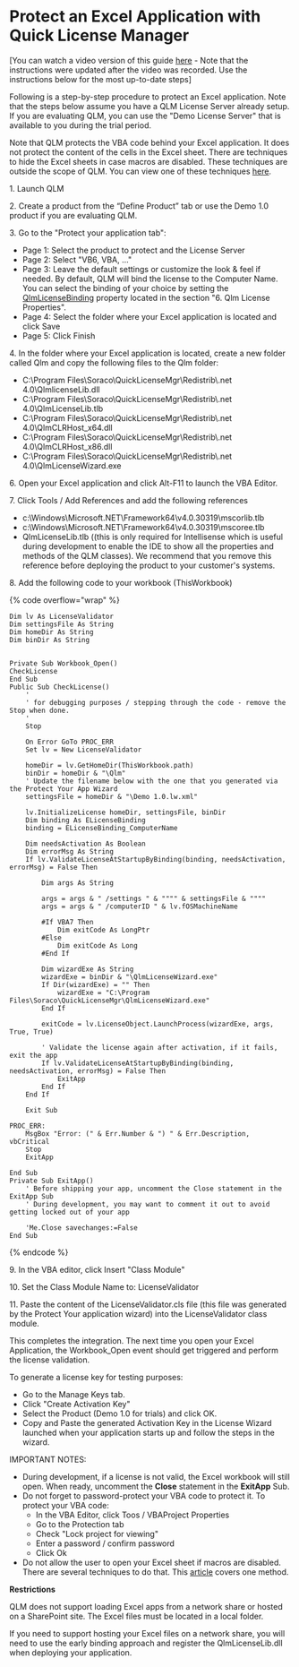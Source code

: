 # Protect an Excel Application with Quick License Manager

\[You can watch a video version of this guide [here](https://www.youtube.com/watch?v=gCgt1FkYojM) - Note that the instructions were updated after the video was recorded. Use the instructions below for the most up-to-date steps]

Following is a step-by-step procedure to protect an Excel application. Note that the steps below assume you have a QLM License Server already setup. If you are evaluating QLM, you can use the "Demo License Server" that is available to you during the trial period.

Note that QLM protects the VBA code behind your Excel application. It does not protect the content of the cells in the Excel sheet. There are techniques to hide the Excel sheets in case macros are disabled. These techniques are outside the scope of QLM. You can view one of these techniques [here](https://support.soraco.co/hc/en-us/articles/115005573403-How-to-prevent-an-Excel-sheet-from-opening-if-macros-are-disabled).

1\. Launch QLM

2\. Create a product from the “Define Product” tab or use the Demo 1.0 product if you are evaluating QLM.&#x20;

3\. Go to the "Protect your application tab":

* Page 1: Select the product to protect and the License Server
* Page 2: Select "VB6, VBA, ..."
* Page 3: Leave the default settings or customize the look & feel if needed. By default, QLM will bind the license to the Computer Name. You can select the binding of your choice by setting the [QlmLicenseBinding](https://support.soraco.co/hc/en-us/articles/360001183583-QlmLicense-LicenseBinding) property located in the section "6. Qlm License Properties".
* Page 4: Select the folder where your Excel application is located and click Save
* Page 5: Click Finish

4\. In the folder where your Excel application is located, create a new folder called Qlm and copy the following files to the Qlm folder:

* C:\Program Files\Soraco\QuickLicenseMgr\Redistrib\\.net 4.0\QlmlicenseLib.dll
* C:\Program Files\Soraco\QuickLicenseMgr\Redistrib\\.net 4.0\QlmLicenseLib.tlb
* C:\Program Files\Soraco\QuickLicenseMgr\Redistrib\\.net 4.0\QlmCLRHost\_x64.dll
* C:\Program Files\Soraco\QuickLicenseMgr\Redistrib\\.net 4.0\QlmCLRHost\_x86.dll
* C:\Program Files\Soraco\QuickLicenseMgr\Redistrib\\.net 4.0\QlmLicenseWizard.exe

6\. Open your Excel application and click Alt-F11 to launch the VBA Editor.&#x20;

7\. Click Tools / Add References and add the following references

* c:\Windows\Microsoft.NET\Framework64\v4.0.30319\mscorlib.tlb
* c:\Windows\Microsoft.NET\Framework64\v4.0.30319\mscoree.tlb
* QlmLicenseLib.tlb ((this is only required for Intellisense which is useful during development to enable the IDE to show all the properties and methods of the QLM classes). We recommend that you remove this reference before deploying the product to your customer's systems.

8\. Add the following code to your workbook (ThisWorkbook)

{% code overflow="wrap" %}
```vba
Dim lv As LicenseValidator
Dim settingsFile As String
Dim homeDir As String
Dim binDir As String


Private Sub Workbook_Open()
CheckLicense
End Sub
Public Sub CheckLicense() 
    '
    ' for debugging purposes / stepping through the code - remove the Stop when done.
    '
    Stop

    On Error GoTo PROC_ERR
    Set lv = New LicenseValidator   

    homeDir = lv.GetHomeDir(ThisWorkbook.path)
    binDir = homeDir & "\Qlm"
    ' Update the filename below with the one that you generated via the Protect Your App Wizard
    settingsFile = homeDir & "\Demo 1.0.lw.xml"
    
    lv.InitializeLicense homeDir, settingsFile, binDir
    Dim binding As ELicenseBinding
    binding = ELicenseBinding_ComputerName

    Dim needsActivation As Boolean
    Dim errorMsg As String
    If lv.ValidateLicenseAtStartupByBinding(binding, needsActivation, errorMsg) = False Then

        Dim args As String

        args = args & " /settings " & """" & settingsFile & """"
        args = args & " /computerID " & lv.fOSMachineName

        #If VBA7 Then
            Dim exitCode As LongPtr
        #Else
            Dim exitCode As Long
        #End If

        Dim wizardExe As String
        wizardExe = binDir & "\QlmLicenseWizard.exe"
        If Dir(wizardExe) = "" Then
            wizardExe = "C:\Program Files\Soraco\QuickLicenseMgr\QlmLicenseWizard.exe"
        End If

        exitCode = lv.LicenseObject.LaunchProcess(wizardExe, args, True, True)
         
        ' Validate the license again after activation, if it fails, exit the app
        If lv.ValidateLicenseAtStartupByBinding(binding, needsActivation, errorMsg) = False Then
            ExitApp
        End If
    End If

    Exit Sub

PROC_ERR:
    MsgBox "Error: (" & Err.Number & ") " & Err.Description, vbCritical
    Stop
    ExitApp

End Sub
Private Sub ExitApp()
    ' Before shipping your app, uncomment the Close statement in the ExitApp Sub
    ' During development, you may want to comment it out to avoid getting locked out of your app

    'Me.Close savechanges:=False
End Sub
```
{% endcode %}

9\. In the VBA editor, click Insert "Class Module"

10\. Set the Class Module Name to: LicenseValidator

11\. Paste the content of the LicenseValidator.cls file (this file was generated by the Protect Your application wizard) into the LicenseValidator class module.

This completes the integration. The next time you open your Excel Application, the Workbook\_Open event should get triggered and perform the license validation.&#x20;

To generate a license key for testing purposes:

* Go to the Manage Keys tab.
* Click "Create Activation Key"
* Select the Product (Demo 1.0 for trials) and click OK.
* Copy and Paste the generated Activation Key in the License Wizard launched when your application starts up and follow the steps in the wizard.

IMPORTANT NOTES:

* During development, if a license is not valid, the Excel workbook will still open. When ready, uncomment the **Close** statement in the **ExitApp** Sub.
* Do not forget to password-protect your VBA code to protect it. To protect your VBA code:
  * In the VBA Editor, click Toos / VBAProject Properties
  * Go to the Protection tab
  * Check "Lock project for viewing"
  * Enter a password / confirm password
  * Click Ok
* Do not allow the user to open your Excel sheet if macros are disabled. There are several techniques to do that. This [article](https://support.soraco.co/hc/en-us/articles/115005573403-How-to-prevent-an-Excel-sheet-from-opening-if-macros-are-disabled) covers one method.

**Restrictions**

QLM does not support loading Excel apps from a network share or hosted on a SharePoint site. The Excel files must be located in a local folder.

If you need to support hosting your Excel files on a network share, you will need to use the early binding approach and register the QlmLicenseLib.dll when deploying your application.

